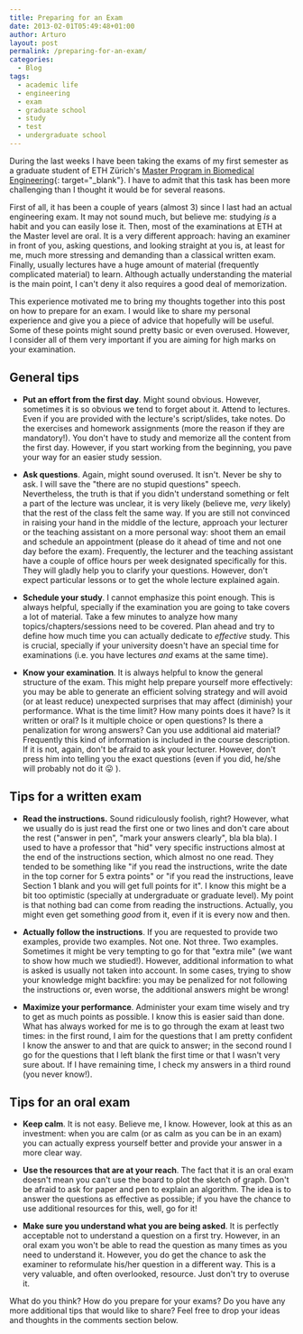 ```yaml
---
title: Preparing for an Exam
date: 2013-02-01T05:49:48+01:00
author: Arturo
layout: post
permalink: /preparing-for-an-exam/
categories:
  - Blog
tags:
  - academic life
  - engineering
  - exam
  - graduate school
  - study
  - test
  - undergraduate school
---
```

During the last weeks I have been taking the exams of my first semester as a graduate student of ETH Zürich's [Master Program in Biomedical Engineering](http://www.master-biomed.ethz.ch/){: target="_blank"}. I have to admit that this task has been more challenging than I thought it would be for several reasons.

<!--more-->

First of all, it has been a couple of years (almost 3) since I last had an actual engineering exam. It may not sound much, but believe me: studying _is_ a habit and you can easily lose it. Then, most of the examinations at ETH at the Master level are oral. It is a very different approach: having an examiner in front of you, asking questions, and looking straight at you is, at least for me, much more stressing and demanding than a classical written exam. Finally, usually lectures have a huge amount of material (frequently complicated material) to learn. Although actually understanding the material is the main point, I can't deny it also requires a good deal of memorization.

This experience motivated me to bring my thoughts together into this post on how to prepare for an exam. I would like to share my personal experience and give you a piece of advice that hopefully will be useful. Some of these points might sound pretty basic or even overused. However, I consider all of them very important if you are aiming for high marks on your examination.

## General tips

* **Put an effort from the first day**. Might sound obvious. However, sometimes it is so obvious we tend to forget about it. Attend to lectures. Even if you are provided with the lecture's script/slides, take notes. Do the exercises and homework assignments (more the reason if they are mandatory!). You don't have to study and memorize all the content from the first day. However, if you start working from the beginning, you pave your way for an easier study session.

* **Ask questions**. Again, might sound overused. It isn't. Never be shy to ask. I will save the "there are no stupid questions" speech. Nevertheless, the truth is that if you didn't understand something or felt a part of the lecture was unclear, it is very likely (believe me, _very_ likely) that the rest of the class felt the same way. If you are still not convinced in raising your hand in the middle of the lecture, approach your lecturer or the teaching assistant on a more personal way: shoot them an email and schedule an appointment (please do it ahead of time and not one day before the exam). Frequently, the lecturer and the teaching assistant have a couple of office hours per week designated specifically for this. They will gladly help you to clarify your questions. However, don't expect particular lessons or to get the whole lecture explained again.

* **Schedule your study**. I cannot emphasize this point enough. This is always helpful, specially if the examination you are going to take covers a lot of material. Take a few minutes to analyze how many topics/chapters/sessions need to be covered. Plan ahead and try to define how much time you can actually dedicate to _effective_ study. This is crucial, specially if your university doesn't have an special time for examinations (i.e. you have lectures _and_ exams at the same time).

* **Know your examination**. It is always helpful to know the general structure of the exam. This might help prepare yourself more effectively: you may be able to generate an efficient solving strategy and will avoid (or at least reduce) unexpected surprises that may affect (diminish) your performance. What is the time limit? How many points does it have? Is it written or oral? Is it multiple choice or open questions? Is there a penalization for wrong answers? Can you use additional aid material? Frequently this kind of information is included in the course description. If it is not, again, don't be afraid to ask your lecturer. However, don't press him into telling you the exact questions (even if you did, he/she will probably not do it 😛 ).

## Tips for a written exam

* **Read the instructions.** Sound ridiculously foolish, right? However, what we usually do is just read the first one or two lines and don't care about the rest ("answer in pen", "mark your answers clearly", bla bla bla). I used to have a professor that "hid" very specific instructions almost at the end of the instructions section, which almost no one read. They tended to be something like "if you read the instructions, write the date in the top corner for 5 extra points" or "if you read the instructions, leave Section 1 blank and you will get full points for it". I know this might be a bit too optimistic (specially at undergraduate or graduate level). My point is that nothing bad can come from reading the instructions. Actually, you might even get something _good_ from it, even if it is every now and then.

* **Actually follow the instructions**. If you are requested to provide two examples, provide two examples. Not one. Not three. Two examples. Sometimes it might be very tempting to go for that "extra mile" (we want to show how much we studied!). However, additional information to what is asked is usually not taken into account. In some cases, trying to show your knowledge might backfire: you may be penalized for not following the instructions or, even worse, the additional answers might be wrong!

* **Maximize your performance**. Administer your exam time wisely and try to get as much points as possible. I know this is easier said than done. What has always worked for me is to go through the exam at least two times: in the first round, I aim for the questions that I am pretty confident I know the answer to and that are quick to answer; in the second round I go for the questions that I left blank the first time or that I wasn't very sure about. If I have remaining time, I check my answers in a third round (you never know!).

## Tips for an oral exam

* **Keep calm**. It is not easy. Believe me, I know. However, look at this as an investment: when you are calm (or as calm as you can be in an exam) you can actually express yourself better and provide your answer in a more clear way.

* **Use the resources that are at your reach**. The fact that it is an oral exam doesn't mean you can't use the board to plot the sketch of graph. Don't be afraid to ask for paper and pen to explain an algorithm. The idea is to answer the questions as effective as possible; if you have the chance to use additional resources for this, well, go for it!

* **Make sure you understand what you are being asked**. It is perfectly acceptable not to understand a question on a first try. However, in an oral exam you won't be able to read the question as many times as you need to understand it. However, you do get the chance to ask the examiner to reformulate his/her question in a different way. This is a very valuable, and often overlooked, resource. Just don't try to overuse it.

What do you think? How do you prepare for your exams? Do you have any more additional tips that would like to share? Feel free to drop your ideas and thoughts in the comments section below.
